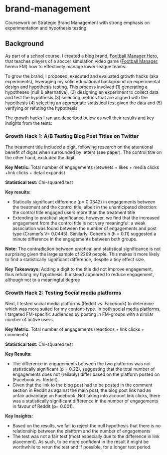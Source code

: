 # brand-management
Coursework on Strategic Brand Management with strong emphasis on experimentation and hypothesis testing

## Background
As part of a school course, I created a blog brand, [Football Manager Hero](https://football-manager-hero.medium.com/), that teaches players of a soccer simulation video game ([Football Manager](https://en.wikipedia.org/wiki/Football_Manager), herein FM) how to effectively manage lower-league teams.

To grow the brand, I proposed, executed and evaluated growth hacks (aka experiments), leveraging my solid educational background on experimental design and hypothesis testing. This process involved (1) generating a hypotheses (null & alternative), (2) designing an experiment to collect data and test the hypothesis (3) selecting metrics that are aligned with the hypothesis (4) selecting an appropriate statistical test given the data and (5) verifying or refuting the hypothesis

The growth hacks I ran are described below as well their results and key insights from the tests:

### Growth Hack 1: A/B Testing Blog Post Titles on Twitter 

The treatment title included a digit, following research on the attentional benefit of digits when surrounded by letters (see paper). The control title on the other hand, excluded the digit.

**Key Metric:** Total number of engagements (retweets + likes + media clicks +link clicks + detail expands)

**Statistical test:** Chi-squared test

**Key results:**
- Statically significant difference (p= 0.0342) in engagements between the treatment and the control title, albeit in the unanticipated direction: the control title engaged users more than the treatment title
- Extending to practical significance, however, we find that the increased engagement from the control title is not very meaningful: a weak association was found between the number of engagements and post type (Cramer’s V= 0.0445). Similarly, Cohen’s h (h = 0.11) suggested a minute difference in the engagements between both groups.

**Note:** The contradiction between practical and statistical significance is not surprising given the large sample of 2269 people. This makes it more likely to find a statistically significant difference, despite a tiny effect size.

**Key Takeaways:** Adding a digit to the title did not improve engagement, thus refuting my hypothesis. It instead appeared to reduce engagement, although not to a meaningful degree

### Growth Hack 2: Testing Social media platforms

Next, I tested social media platforms (Reddit vs. Facebook) to determine which was more suited for my content-type. In both social media platforms, I targeted FM-specific audiences by posting in FM-groups with a similar number of active users.

**Key Metric:** Total number of engagements (reactions + link clicks + comments)

**Statistical test:** Chi-squared test

**Key Results:**
- The difference in engagements between the two platforms was not statistically significant (p = 0.22), suggesting that the total number of engagements does not (reliably) differ based on the platform posted on (Facebook vs. Reddit).
- Given that the link to the blog post had to be posted in the comment section in Reddit as against the main post, the blog post link had an unfair advantage on Facebook. Not taking into account link clicks, there was a statistically significant difference in the number of engagements in favour of Reddit (p= 0.001). 

**Key Insights:**
- Based on the results, we fail to reject the null hypothesis that there is no relationship between the platform and the number of engagements
- The test was not a fair test (most especially due to the difference in link placement). As such, to be more confident in the result it might be worthwhile to rerun the test and  if possible, for a longer test period.



